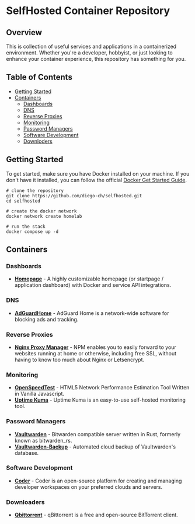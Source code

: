 # SelfHosted Container Repository

## Overview
This is collection of useful services and applications in a containerized environment. Whether you're a developer, hobbyist, or just looking to enhance your container experience, this repository has something for you.

## Table of Contents
- [Getting Started](#getting-started)
- [Containers](#containers)
  - [Dashboards](#dashboards)
  - [DNS](#dns)
  - [Reverse Proxies](#reverse-proxies)
  - [Monitoring](#monitoring)
  - [Password Managers](#password-managers)
  - [Software Development](#software-development)
  - [Downloders](#Downloaders)

## Getting Started
To get started, make sure you have Docker installed on your machine.
If you don't have it installed, you can follow the official [Docker Get Started Guide](https://docs.docker.com/get-docker/).

```
# clone the repository
git clone https://github.com/diego-ch/selfhosted.git
cd selfhosted

# create the docker network
docker network create homelab

# run the stack
docker compose up -d
```

## Containers

### Dashboards
- **[Homepage](https://github.com/gethomepage/homepage)** - A highly customizable homepage (or startpage / application dashboard) with Docker and service API integrations.

### DNS
- **[AdGuardHome](https://github.com/AdguardTeam/AdGuardHome)** - AdGuard Home is a network-wide software for blocking ads and tracking.

### Reverse Proxies
- **[Nginx Proxy Manager](https://github.com/NginxProxyManager/nginx-proxy-manager)** - NPM enables you to easily forward to your websites running at home or otherwise, including free SSL, without having to know too much about Nginx or Letsencrypt.

### Monitoring
- **[OpenSpeedTest](https://github.com/openspeedtest/Speed-Test)** - HTML5 Network Performance Estimation Tool Written in Vanilla Javascript.
- **[Uptime Kuma](https://github.com/louislam/uptime-kuma)** - Uptime Kuma is an easy-to-use self-hosted monitoring tool.

### Password Managers
- **[Vaultwarden](https://github.com/dani-garcia/vaultwarden)** - Bitwarden compatible server written in Rust, formerly known as bitwarden_rs.
- **[Vaultwarden-Backup](https://github.com/ttionya/vaultwarden-backup/)** - Automated cloud backup of Vaultwarden's database.

### Software Development
- **[Coder](https://github.com/coder/coder)** - Coder is an open-source platform for creating and managing developer workspaces on your preferred clouds and servers.

### Downloaders
- **[Qbittorrent](https://hotio.dev/containers/qbittorrent)** - qBittorrent is a free and open-source BitTorrent client.